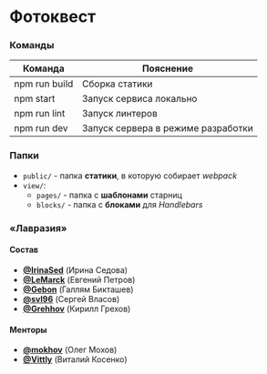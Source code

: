 # Фотоквест

### Команды

| Команда | Пояснение |
| ------------- | ------------- |
| npm run build | Сборка статики |
| npm start | Запуск сервиса локально |
| npm run lint | Запуск линтеров |
| npm run dev | Запуск сервера в режиме разработки |

### Папки

* `public/` - папка **статики**, в которую собирает *webpack*
* `view/`:
    * `pages/` - папка с **шаблонами** старниц
    * `blocks/` - папка с **блоками** для *Handlebars*


### «Лавразия»
#### Состав

* [**@IrinaSed**](https://github.com/IrinaSed) (Ирина Седова)
* [**@LeMarck**](https://github.com/LeMarck) (Евгений Петров)
* [**@Gebon**](https://github.com/Gebon) (Галлям Бикташев)
* [**@svl96**](https://github.com/svl96) (Сергей Власов)
* [**@Grehhov**](https://github.com/Grehhov) (Кирилл Грехов)

#### Менторы

* [**@mokhov**](https://github.com/mokhov) (Олег Мохов)
* [**@Vittly**](https://github.com/Vittly) (Виталий Косенко)
